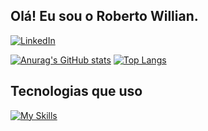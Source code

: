 ## Olá! Eu sou o Roberto Willian.

[![LinkedIn](https://img.shields.io/badge/LinkedIn-0077B5?style=for-the-badge&logo=linkedin&logoColor=white)](https://www.linkedin.com/in/roberto-willian-3927b9222)


[![Anurag's GitHub stats](https://github-readme-stats.vercel.app/api?username=SrRobert0&theme=dark&show_icons=true)](https://github.com/anuraghazra/github-readme-stats)
[![Top Langs](https://github-readme-stats.vercel.app/api/top-langs/?username=SrRobert0&theme=dark&layout=compact)](https://github.com/anuraghazra/github-readme-stats)

## Tecnologias que uso

[![My Skills](https://skills.thijs.gg/icons?i=html,css,js,nodejs,react,vite,mysql,java,git)](https://skills.thijs.gg)
